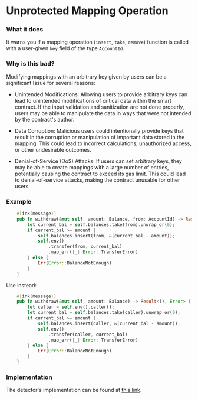 # Unprotected Mapping Operation

### What it does

It warns you if a mapping operation (`insert`, `take`, `remove`) function is called with a user-given `key` field of the type `AccountId`.

### Why is this bad?

Modifying mappings with an arbitrary key given by users can be a significant Issue for several reasons:

- Unintended Modifications: Allowing users to provide arbitrary keys can lead to unintended modifications of critical data within the smart contract. If the input validation and sanitization are not done properly, users may be able to manipulate the data in ways that were not intended by the contract's author.

- Data Corruption: Malicious users could intentionally provide keys that result in the corruption or manipulation of important data stored in the mapping. This could lead to incorrect calculations, unauthorized access, or other undesirable outcomes.

- Denial-of-Service (DoS) Attacks: If users can set arbitrary keys, they may be able to create mappings with a large number of entries, potentially causing the contract to exceed its gas limit. This could lead to denial-of-service attacks, making the contract unusable for other users.

### Example

```rust
    #[ink(message)]
    pub fn withdraw(&mut self, amount: Balance, from: AccountId) -> Result<(), Error> {
        let current_bal = self.balances.take(from).unwrap_or(0);
        if current_bal >= amount {
            self.balances.insert(from, &(current_bal - amount));
            self.env()
                .transfer(from, current_bal)
                .map_err(|_| Error::TransferError)
        } else {
            Err(Error::BalanceNotEnough)
        }
    }
```

Use instead:

```rust
    #[ink(message)]
    pub fn withdraw(&mut self, amount: Balance) -> Result<(), Error> {
        let caller = self.env().caller();
        let current_bal = self.balances.take(caller).unwrap_or(0);
        if current_bal >= amount {
            self.balances.insert(caller, &(current_bal - amount));
            self.env()
                .transfer(caller, current_bal)
                .map_err(|_| Error::TransferError)
        } else {
            Err(Error::BalanceNotEnough)
        }
    }
```

### Implementation

The detector's implementation can be found at [this link](https://github.com/CoinFabrik/scout/tree/main/detectors/unprotected-mapping-operation).
